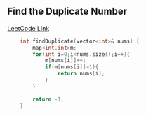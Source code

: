 ## Find the Duplicate Number
[LeetCode Link]()

```cpp
    int findDuplicate(vector<int>& nums) {
        map<int,int>m;
        for(int i=0;i<nums.size();i++){
            m[nums[i]]++;
            if(m[nums[i]]>1){
                return nums[i];
            }
        }

        return -1;
    }
```